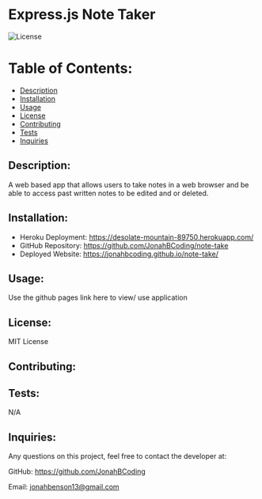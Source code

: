 # <h1>  Express.js Note Taker </h1>

![License](https://img.shields.io/static/v1?label=License&message=MIT%20License&color=brightgreen)
    
# Table of Contents:
* [Description](#description)
* [Installation](#installation)
* [Usage](#usage)
* [License](#license)
* [Contributing](#contributing)
* [Tests](#tests)
* [Inquiries](#inquiries)
    
## Description:
    
A web based app that allows users to take notes in a web browser and be able to access past written notes to be edited and or deleted.
    
## Installation:
* Heroku Deployment: https://desolate-mountain-89750.herokuapp.com/
* GitHub Repository: https://github.com/JonahBCoding/note-take
* Deployed Website: https://jonahbcoding.github.io/note-take/

    
## Usage:
    
Use the github pages link here to view/ use application
    
## License: 

MIT License
    
## Contributing:
   
    
## Tests:
   N/A
    
## Inquiries:
    
Any questions on this project, feel free to contact the developer at:
    
GitHub: <https://github.com/JonahBCoding>
    
Email: <jonahbenson13@gmail.com>



